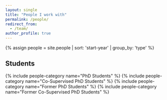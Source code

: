 ```yaml
---
layout: single
title: "People I work with"
permalink: /people/
redirect_from:
  - /team/
author_profile: true
---
```

{% assign people = site.people | sort: 'start-year' | group_by: 'type' %}

<h2>Students</h2>

{% include people-category name="PhD Students" %}
{% include people-category name="Co-Supervised PhD Students" %}
{% include people-category name="Former PhD Students" %}
{% include people-category name="Former Co-Supervised PhD Students" %}
